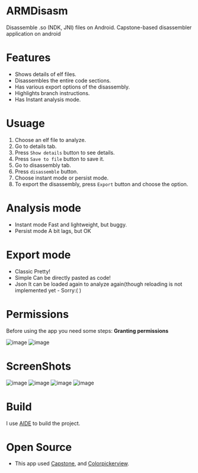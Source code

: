 # ARMDisasm
Disassemble .so (NDK, JNI) files on Android. Capstone-based disassembler application on android

# Features
- Shows details of elf files.
- Disassembles the entire code sections.
- Has various export options of  the disassembly.
- Highlights branch instructions.
- Has Instant analysis mode.

# Usuage
1. Choose an elf file to analyze.
1. Go to details tab.
1. Press `Show details` button to see details.
1. Press `Save to file` button to save it.
1. Go to disassembly tab.
1. Press `disassemble` button.
1. Choose instant mode or persist mode.
1. To export the disassembly, press `Export` button and choose the option.

# Analysis mode
 - Instant mode
Fast and lightweight, but buggy.
 - Persist mode
A bit lags, but OK

# Export mode
 - Classic
Pretty!
 - Simple
Can be directly pasted as code!
 - Json
It can be loaded again to analyze again(though reloading is not implemented yet - Sorry:( )

# Permissions

Before using the app you need some steps:
**Granting permissions**

![image](images/Screenshot_20180926-090152.png)
![image](images/Screenshot_20180926-090201.png)

# ScreenShots
![image](images/Screenshot_20180926-090313.png?rw)
![image](images/Screenshot_20180926-090316.png)
![image](images/Screenshot_20180926-090327.png)
![image](images/Screenshot_20180926-090417.png)


# Build
I use [AIDE](https://play.google.com/store/apps/details?id=com.aide.ui) to build the project.

# Open Source
 - This app used [Capstone](https://github.com/aquynh/capstone), and [Colorpickerview](https://github.com/danielnilsson9/color-picker-view).